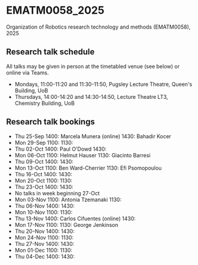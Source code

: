 # EMATM0058_2025
Organization of Robotics research technology and methods (EMATM0058), 2025

## Research talk schedule

All talks may be given in person at the timetabled venue (see below) or online via Teams.

- Mondays, 11:00-11:20 and 11:30-11:50, Pugsley Lecture Theatre, Queen's Building, UoB
- Thursdays, 14:00-14:20 and 14:30-14:50, Lecture Theatre LT3, Chemistry Building, UoB

## Research talk bookings

- Thu 25-Sep 1400: Marcela Munera (online)  1430: Bahadir Kocer
- Mon 29-Sep 1100:   1130:
- Thu 02-Oct 1400: Paul O'Dowd  1430:
- Mon 06-Oct 1100: Helmut Hauser  1130: Giacinto Barresi
- Thu 09-Oct 1400:   1430:
- Mon	13-Oct 1100: Ben Ward-Cherrier   1130: Efi Psomopoulou
- Thu 16-Oct 1400:   1430:
- Mon	20-Oct 1100:   1130:
- Thu 23-Oct 1400:   1430:
- No talks in week beginning 27-Oct	
- Mon	03-Nov 1100: Antonia Tzemanaki  1130:
- Thu 06-Nov 1400:   1430:
- Mon	10-Nov 1100:   1130:
- Thu 13-Nov 1400: Carlos Cifuentes (online) 1430:
- Mon	17-Nov 1100:   1130: George Jenkinson
- Thu 20-Nov 1400:   1430:
- Mon	24-Nov 1100:   1130:
- Thu 27-Nov 1400:   1430:
- Mon	01-Dec 1100:   1130:
- Thu 04-Dec 1400:   1430:		
